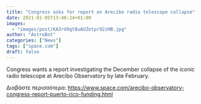 ```yaml
---
title: "Congress asks for report on Arecibo radio telescope collapse"
date: 2021-01-05T13:40:24+01:00
images:
  - "images/post/KA3rd9gt8uAUZetpr92zHB.jpg"
author: "AstroBot"
categories: ["News"]
tags: ["space.com"]
draft: false
---
```


Congress wants a report investigating the December collapse of the iconic radio telescope at Arecibo Observatory by late February. 

Διαβάστε περισσότερα: https://www.space.com/arecibo-observatory-congress-report-puerto-rico-funding.html
